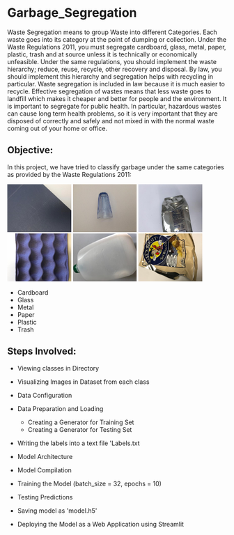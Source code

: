 # Garbage_Segregation

Waste Segregation means to group Waste into different Categories. Each waste goes into its category at the point of dumping or collection. Under the Waste Regulations 2011, you must segregate cardboard, glass, metal, paper, plastic, trash and at source unless it is technically or economically unfeasible. Under the same regulations, you should implement the waste hierarchy; reduce, reuse, recycle, other recovery and disposal.  By law, you should implement this hierarchy and segregation helps with recycling in particular. Waste segregation is included in law because it is much easier to recycle. Effective segregation of wastes means that less waste goes to landfill which makes it cheaper and better for people and the environment. It is important to segregate for public health.  In particular, hazardous wastes can cause long term health problems, so it is very important that they are disposed of correctly and safely and not mixed in with the normal waste coming out of your home or office.

## Objective:

In this project, we have tried to classify garbage under the same categories as provided by the Waste Regulations 2011:
<br>

<img src="visualize/cardboard15.jpg" height = "110" > <img src="visualize/glass6.jpg" height = "110" > <img src="visualize/metal21.jpg" height = "110" > <img src="visualize/paper10.jpg" height = "110" > <img src="visualize/plastic25.jpg" height = "110" > <img src="visualize/trash91.jpg" height = "110" >
<br>

- Cardboard 
- Glass  
- Metal 
- Paper 
- Plastic 
- Trash

## Steps Involved:

- Viewing classes in Directory

- Visualizing Images in Dataset from each class

- Data Configuration

- Data Preparation and Loading

    - Creating a Generator for Training Set
    - Creating a Generator for Testing Set
    
- Writing the labels into a text file 'Labels.txt 

- Model Architecture

- Model Compilation

- Training the Model (batch_size = 32, epochs = 10)

- Testing Predictions

- Saving model as 'model.h5'

- Deploying the Model as a Web Application using Streamlit
